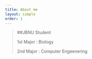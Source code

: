 ```yaml
---
title: About me
layout: simple
order: 1
---
```



>##JBNU Student
>
>1st Major : Biology
>
>2nd Major : Computer Engeenering
